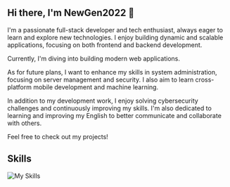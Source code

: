 ## Hi there, I'm NewGen2022 👋

I'm a passionate full-stack developer and tech enthusiast, always eager to learn and explore new technologies. I enjoy building dynamic and scalable applications, focusing on both frontend and backend development.

Currently, I'm diving into building modern web applications.

As for future plans, I want to enhance my skills in system administration, focusing on server management and security. I also aim to learn cross-platform mobile development and machine learning.

In addition to my development work, I enjoy solving cybersecurity challenges and continuously improving my skills. I'm also dedicated to learning and improving my English to better communicate and collaborate with others.

Feel free to check out my projects!

## Skills
![My Skills](https://go-skill-icons.vercel.app/api/icons?i=javascript,python,nodejs,expressjs,jest,html,css,tailwindcss,c,cpp,cs,git,github,linux,ubuntu,debian,vmwareworkstation,mongodb,mongoose,mysql,postgresql,supabase,puppeteer)
